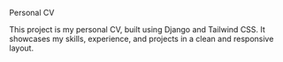 Personal CV

This project is my personal CV, built using Django and Tailwind CSS. It showcases my skills, experience, and projects in a clean and responsive layout.
